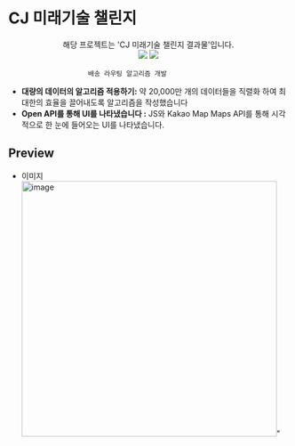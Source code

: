 # CJ 미래기술 챌린지






<p align="center">
해당 프로젝트는 'CJ 미래기술 챌린지 결과물'입니다.<br>
<a href="https://en.wikipedia.org/wiki/C%2B%2B"><img src="https://img.shields.io/badge/C++-blue.svg"></a>
<a href="https://www.javascript.com/"><img src="https://img.shields.io/badge/JavaScript-yellow.svg"></a>
</p>


				        배송 라우팅 알고리즘 개발

-   **대량의 데이터의 알고리즘 적용하기:**  약 20,000만 개의 데이터들을 직렬화 하여 최대한의 효율을 끌어내도록 알고리즘을 작성했습니다
-   **Open API를 통해 UI를 나타냈습니다 :**  JS와 Kakao Map Maps API를 통해 시각적으로 한 눈에 들어오는 UI를 나타냈습니다.


Preview 
----
- 이미지
<img width="459" alt="image" src="https://user-images.githubusercontent.com/96710732/230719638-beeaf7b4-7ddf-49b9-add2-60298b44db13.png">"


